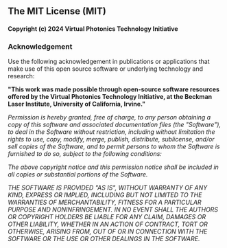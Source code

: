 ## The MIT License (MIT)

#### Copyright (c) 2024 Virtual Photonics Technology Initiative

### Acknowledgement
Use the following acknowledgement in publications or applications that make use of this open source software or underlying technology and research:

__"This work was made possible through open-source software resources offered by the Virtual Photonics Technology Initiative, at the Beckman Laser Institute, University of California, Irvine."__

_Permission is hereby granted, free of charge, to any person obtaining a copy of this software and associated documentation files (the "Software"), to deal in the Software without restriction, including without limitation the rights to use, copy, modify, merge, publish, distribute, sublicense, and/or sell copies of the Software, and to permit persons to whom the Software is furnished to do so, subject to the following conditions:_

_The above copyright notice and this permission notice shall be included in all copies or substantial portions of the Software._

_THE SOFTWARE IS PROVIDED "AS IS", WITHOUT WARRANTY OF ANY KIND, EXPRESS OR IMPLIED, INCLUDING BUT NOT LIMITED TO THE WARRANTIES OF MERCHANTABILITY, FITNESS FOR A PARTICULAR PURPOSE AND NONINFRINGEMENT. IN NO EVENT SHALL THE AUTHORS OR COPYRIGHT HOLDERS BE LIABLE FOR ANY CLAIM, DAMAGES OR OTHER LIABILITY, WHETHER IN AN ACTION OF CONTRACT, TORT OR OTHERWISE, ARISING FROM, OUT OF OR IN CONNECTION WITH THE SOFTWARE OR THE USE OR OTHER DEALINGS IN THE SOFTWARE._
